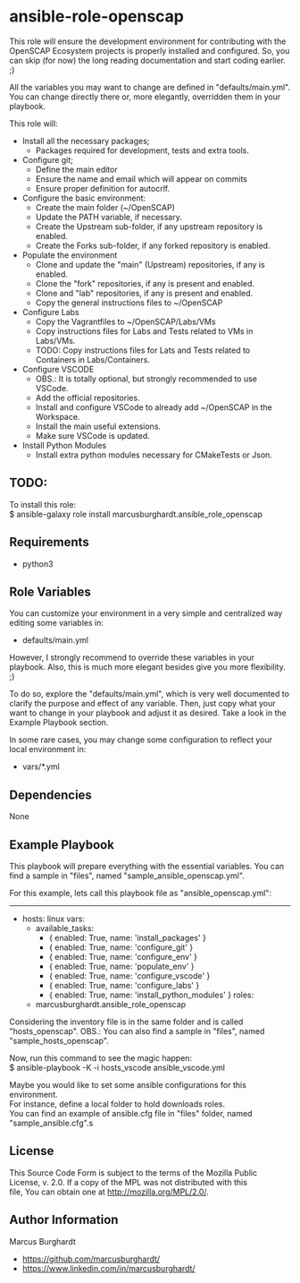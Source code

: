ansible-role-openscap
=========

This role will ensure the development environment for contributing with the OpenSCAP
Ecosystem projects is properly installed and configured. So, you can skip (for now)
the long reading documentation and start coding earlier. ;)
  
All the variables you may want to change are defined in "defaults/main.yml".
You can change directly there or, more elegantly, overridden them in your playbook.  

This role will:
- Install all the necessary packages;
    - Packages required for development, tests and extra tools.
- Configure git;
    - Define the main editor
    - Ensure the name and email which will appear on commits
    - Ensure proper definition for autocrlf.
- Configure the basic environment:
    - Create the main folder (~/OpenSCAP)
    - Update the PATH variable, if necessary.
    - Create the Upstream sub-folder, if any upstream repository is enabled.
    - Create the Forks sub-folder, if any forked repository is enabled.
- Populate the environment
    - Clone and update the "main" (Upstream) repositories, if any is enabled.
    - Clone the "fork" repositories, if any is present and enabled.
    - Clone and "lab" repositories, if any is present and enabled.
    - Copy the general instructions files to ~/OpenSCAP
- Configure Labs
    - Copy the Vagrantfiles to ~/OpenSCAP/Labs/VMs
    - Copy instructions files for Labs and Tests related to VMs in Labs/VMs.
    - TODO: Copy instructions files for Lats and Tests related to Containers in Labs/Containers.
- Configure VSCODE
    - OBS.: It is totally optional, but strongly recommended to use VSCode.
    - Add the official repositories.
    - Install and configure VSCode to already add ~/OpenSCAP in the Workspace.
    - Install the main useful extensions.
    - Make sure VSCode is updated.
- Install Python Modules
    - Install extra python modules necessary for CMakeTests or Json.

TODO:
- 

To install this role:  
$ ansible-galaxy role install marcusburghardt.ansible_role_openscap


Requirements
------------

- python3

Role Variables
--------------

You can customize your environment in a very simple and centralized way editing some variables in:
- defaults/main.yml

However, I strongly recommend to override these variables in your playbook. 
Also, this is much more elegant besides give you more flexibility. ;)

To do so, explore the "defaults/main.yml", which is very well documented to clarify the
purpose and effect of any variable. Then, just copy what your want to change in your playbook
and adjust it as desired. Take a look in the Example Playbook section.

In some rare cases, you may change some configuration to reflect your local environment in:
- vars/*.yml


Dependencies
------------

None

Example Playbook
----------------

This playbook will prepare everything with the essential variables.
You can find a sample in "files", named "sample_ansible_openscap.yml".

For this example, lets call this playbook file as "ansible_openscap.yml":

---
- hosts: linux
  vars:
    - available_tasks:
      - { enabled: True, name: 'install_packages' }
      - { enabled: True, name: 'configure_git' }
      - { enabled: True, name: 'configure_env' }
      - { enabled: True, name: 'populate_env' }
      - { enabled: True, name: 'configure_vscode' }
      - { enabled: True, name: 'configure_labs' }
      - { enabled: True, name: 'install_python_modules' }
  roles:
    - marcusburghardt.ansible_role_openscap

Considering the inventory file is in the same folder and is called "hosts_openscap".
OBS.: You can also find a sample in "files", named "sample_hosts_openscap".

Now, run this command to see the magic happen:  
$ ansible-playbook -K -i hosts_vscode ansible_vscode.yml  

Maybe you would like to set some ansible configurations for this environment.  
For instance, define a local folder to hold downloads roles.  
You can find an example of ansible.cfg file in "files" folder, named "sample_ansible.cfg".s

License
-------

This Source Code Form is subject to the terms of the Mozilla Public  
License, v. 2.0. If a copy of the MPL was not distributed with this  
file, You can obtain one at http://mozilla.org/MPL/2.0/.

Author Information
------------------

Marcus Burghardt
- https://github.com/marcusburghardt/
- https://www.linkedin.com/in/marcusburghardt/
